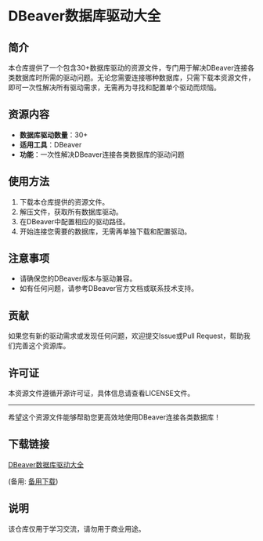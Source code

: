 # DBeaver数据库驱动大全

## 简介
本仓库提供了一个包含30+数据库驱动的资源文件，专门用于解决DBeaver连接各类数据库时所需的驱动问题。无论您需要连接哪种数据库，只需下载本资源文件，即可一次性解决所有驱动需求，无需再为寻找和配置单个驱动而烦恼。

## 资源内容
- **数据库驱动数量**：30+
- **适用工具**：DBeaver
- **功能**：一次性解决DBeaver连接各类数据库的驱动问题

## 使用方法
1. 下载本仓库提供的资源文件。
2. 解压文件，获取所有数据库驱动。
3. 在DBeaver中配置相应的驱动路径。
4. 开始连接您需要的数据库，无需再单独下载和配置驱动。

## 注意事项
- 请确保您的DBeaver版本与驱动兼容。
- 如有任何问题，请参考DBeaver官方文档或联系技术支持。

## 贡献
如果您有新的驱动需求或发现任何问题，欢迎提交Issue或Pull Request，帮助我们完善这个资源库。

## 许可证
本资源文件遵循开源许可证，具体信息请查看LICENSE文件。

---
希望这个资源文件能够帮助您更高效地使用DBeaver连接各类数据库！

## 下载链接
[DBeaver数据库驱动大全](https://pan.quark.cn/s/c005714b7d08) 

(备用: [备用下载](https://pan.baidu.com/s/1uqJex3HMI1oBJGFP0gFGvQ?pwd=1234))

## 说明

该仓库仅用于学习交流，请勿用于商业用途。
